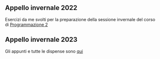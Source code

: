 ## Appello invernale 2022

Esercizi da me svolti per la preparazione della sessione invernale del corso di [Programmazione 2](https://prog2.di.unimi.it/)

## Appello invernale 2023

Gli appunti e tutte le dispense sono [qui](https://github.com/Pasinim/prog2/tree/main/.-Dispense)
